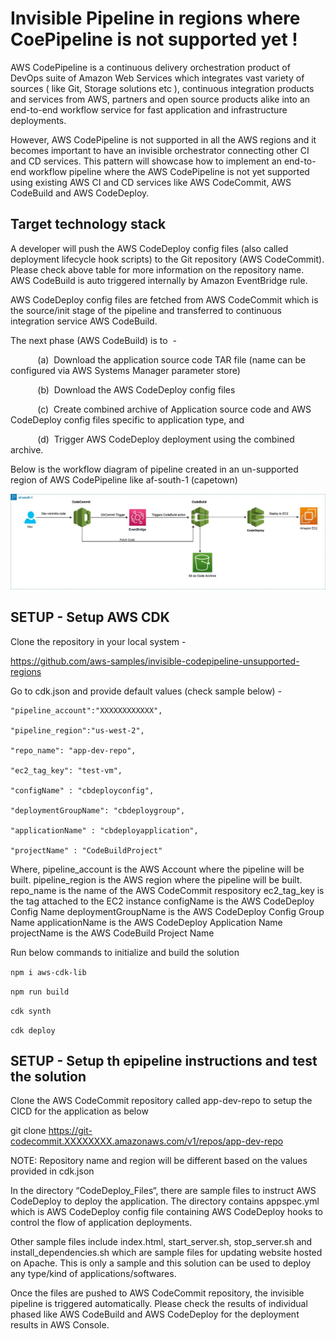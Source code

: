 # Invisible Pipeline in regions where CoePipeline is not supported yet !

AWS CodePipeline is a continuous delivery orchestration product of DevOps suite of Amazon Web Services which integrates vast variety of sources ( like Git, Storage solutions etc ), continuous integration products and services from AWS, partners and open source products alike into an end-to-end workflow service for fast application and infrastructure deployments.

However, AWS CodePipeline is not supported in all the AWS regions and it becomes important to have an invisible orchestrator connecting other CI and CD services. This pattern will showcase how to implement an end-to-end workflow pipeline where the AWS CodePipeline is not yet supported using existing AWS CI and CD services like AWS CodeCommit, AWS CodeBuild and AWS CodeDeploy.


## Target technology stack


A developer will push the AWS CodeDeploy config files (also called deployment lifecycle hook scripts) to the Git repository (AWS CodeCommit). Please check above table for more information on the repository name. AWS CodeBuild is auto triggered internally by Amazon EventBridge rule.


AWS CodeDeploy config files are fetched from AWS CodeCommit which is the source/init stage of the pipeline and transferred to continuous integration service AWS CodeBuild. 


The next phase (AWS CodeBuild) is to  -  

           (a)  Download the application source code TAR file (name can be configured via AWS Systems Manager parameter store)

           (b)  Download the AWS CodeDeploy config files

           (c)  Create combined archive of Application source code and AWS CodeDeploy config files specific to application type, and

           (d)  Trigger AWS CodeDeploy deployment using the combined archive.

Below is the workflow diagram of pipeline created in an un-supported region of AWS CodePipeline like af-south-1 (capetown)

![arch](images/arch.png)


## SETUP - Setup AWS CDK

Clone the repository in your local system -

https://github.com/aws-samples/invisible-codepipeline-unsupported-regions

Go to cdk.json and provide default values (check sample below) -

    "pipeline_account":"XXXXXXXXXXXX",

    "pipeline_region":"us-west-2",

    "repo_name": "app-dev-repo",

    "ec2_tag_key": "test-vm",

    "configName" : "cbdeployconfig",

    "deploymentGroupName": "cbdeploygroup",

    "applicationName" : "cbdeployapplication",

    "projectName" : "CodeBuildProject"



Where, 
pipeline_account is the AWS Account where the pipeline will be built.
pipeline_region is the AWS region where the pipeline will be built.
repo_name is the name of the AWS CodeCommit respository
ec2_tag_key is the tag attached to the EC2 instance
configName is the AWS CodeDeploy Config Name
deploymentGroupName is the AWS CodeDeploy Config Group Name
applicationName is the AWS CodeDeploy Application Name
projectName is the AWS CodeBuild Project Name


Run below commands to initialize and build the solution 

```npm i aws-cdk-lib```

```npm run build```

```cdk synth```

```cdk deploy```



## SETUP - Setup th epipeline instructions and test the solution

Clone the AWS CodeCommit repository called app-dev-repo to setup the CICD for the application as below 

git clone https://git-codecommit.XXXXXXXX.amazonaws.com/v1/repos/app-dev-repo

NOTE: Repository name and region will be different based on the values provided in cdk.json


In the directory “CodeDeploy_Files“, there are sample files to instruct AWS CodeDeploy to deploy the application. The directory contains appspec.yml which is AWS CodeDeploy config file containing AWS CodeDeploy hooks to control the flow of application deployments. 

Other sample files include index.html, start_server.sh, stop_server.sh and install_dependencies.sh which are sample files for updating website hosted on Apache. This is only a sample and this solution can be used to deploy any type/kind of applications/softwares.

Once the files are pushed to AWS CodeCommit repository, the invisible pipeline is triggered automatically. Please check the results of individual phased like AWS CodeBuild and AWS CodeDeploy for the deployment results in AWS Console.


